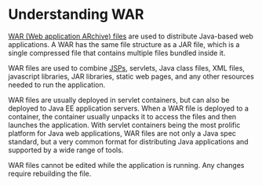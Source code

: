 # Understanding WAR

[WAR (Web application ARchive) files][war] are used to distribute Java-based web applications. A WAR has the same file structure as a JAR file, which is a single compressed file that contains multiple files bundled inside it.

WAR files are used to combine [JSPs][u-jsp], servlets, Java class files, XML files, javascript libraries, JAR libraries, static web pages, and any other resources needed to run the application.

WAR files are usually deployed in servlet containers, but can also be deployed to Java EE application servers. When a WAR file is deployed to a container, the container usually unpacks it to access the files and then launches the application. With servlet containers being the most prolific platform for Java web applications, WAR files are not only a Java spec standard, but a very common format for distributing Java applications and supported by a wide range of tools.

WAR files cannot be edited while the application is running. Any changes require rebuilding the file.

[war]: https://en.wikipedia.org/wiki/WAR_file_format_(Sun)
[u-jsp]: /understanding/view-templates
